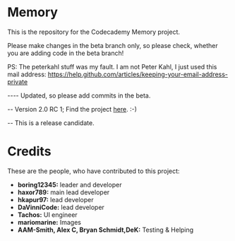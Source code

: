 Memory
======

This is the repository for the Codecademy Memory project.

Please make changes in the beta branch only, so please check, whether you are adding code in the beta branch!

PS: The peterkahl stuff was my fault. I am not Peter Kahl, I just used this mail address:
https://help.github.com/articles/keeping-your-email-address-private

---- Updated, so please add commits in the beta.


-- Version 2.0 RC 1; Find the project [here](http://boring12345.github.com/Memory/). :-)

-- This is a release candidate.


Credits
=======

These are the people, who have contributed to this project:

- **boring12345:** leader and developer
- **haxor789:** main lead developer
- **hkapur97:** lead developer
- **DaVinniCode:** lead developer
- **Tachos:** UI engineer
- **mariomarine:** Images
- **AAM-Smith, Alex C, Bryan Schmidt,DeK:** Testing & Helping
